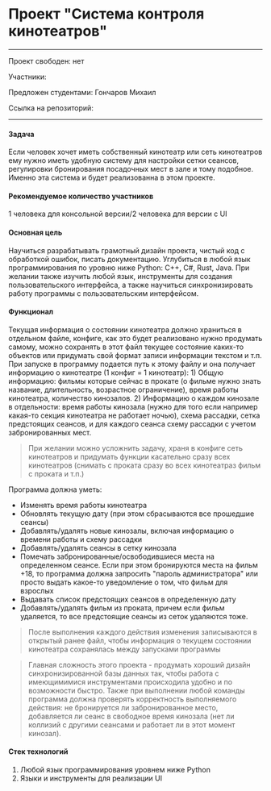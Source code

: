 # Проект "Система контроля кинотеатров"

---
Проект свободен: нет

Участники: 

Предложен студентами: Гончаров Михаил

Ссылка на репозиторий:

---

#### Задача

Если человек хочет иметь собственный кинотеатр или сеть кинотеатров ему нужно иметь удобную систему для настройки сетки сеансов, регулировки бронирования посадочных мест в зале и тому подобное. Именно эта система и будет реализованна в этом проекте.

#### Рекомендуемое количество участников
1 человека для консольной версии/2 человека для версии с UI

#### Основная цель
Научиться разрабатывать грамотный дизайн проекта, чистый код с обработкой ошибок, писать документацию. Углубиться в любой язык программирования по уровню ниже Python: С++, С#, Rust, Java. При желании также изучить любой язык, инструменты для создания пользовательского интерфейса, а также научиться синхронизировать работу программы с пользовательским интерфейсом.

#### Функционал
Текущая информация о состоянии кинотеатра должно храниться в отдельном файле, конфиге, как это будет реализовано нужно продумать самому, можно сохранять в этот файл текущее состояние каких-то объектов или придумать свой формат записи информации текстом и т.п. При запуске в программу подается путь к этому файлу и она получает информацию о кинотеатре (1 конфиг = 1 кинотеатр): 1) Общую информацию: фильмы которые сейчас в прокате (о фильме нужно знать название, длительность, возрастное ограничение), время работы кинотеатра, количество кинозалов. 2) Информацию о каждом кинозале в отдельности: время работы кинозала (нужно для того если например какая-то секция кинотеатра не работает ночью), схема рассадки, сетка предстоящих сеансов, и для каждого сеанса схему рассадки с учетом забронированных мест.
> При желании можно усложнить задачу, храня в конфиге сеть кинотеатров и придумать функции касательно сразу всех кинотеатров (снимать с проката сразу во всех кинотеатраз фильм с проката и т.п.)

Программа должна уметь:
- Изменять время работы кинотеатра
- Обновлять текущую дату (при этом сбрасываются все прошедшие сеансы)
- Добавлять/удалять новые кинозалы, включая информацию о времени работы и схему рассадки
- Добавлять/удалять сеансы в сетку кинозала
- Помечать забронированные/освободившиеся места на определенном сеансе. Если при этом бронируются места на фильм +18, то программа должна запросить "пароль администратора" или просто выдать какое-то уведомление о том, что фильм для взрослых
- Выдавать список предстоящих сеансов в определенную дату
- Добавлять/удалять фильм из проката, причем если фильм удаляется, то все предстоящие сеансы из сеток удаляются тоже.

> После выполнения каждого действия изменения записываются в открытый ранее файл, чтобы информация о текущем состоянии кинотеатра сохранялась между запусками программы
 
> Главная сложность этого проекта - продумать хороший дизайн синхронизированной базы данных так, чтобы работа с имеющимимися инструментами происходила удобно и по возможности быстро. Также при выполнении любой команды программа должна проверять корректность выполняемого действия: не бронируется ли забронированное место, добавляется ли сеанс в свободное время кинозала (нет ли коллизий с другими сеансами и работает ли в этот момент кинозал).

#### Стек технологий
1. Любой язык программирования уровнем ниже Python
2. Языки и инструменты для реализации UI